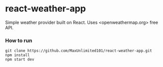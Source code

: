 # react-weather-app

Simple weather provider built on React. 
Uses <openweathermap.org> free API.

### How to run

`git clone https://github.com/MaxUnlimited101/react-weather-app.git`  
`npm install`  
`npm start dev`  
